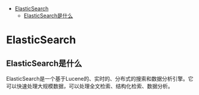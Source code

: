 - [ElasticSearch](#ElasticSearch)
	- [ElasticSearch是什么](#ElasticSearch是什么)

# ElasticSearch

## ElasticSearch是什么
ElasticSearch是一个基于Lucene的、实时的、分布式的搜索和数据分析引擎。它可以快速处理大规模数据，可以处理全文检索、结构化检索、数据分析。

